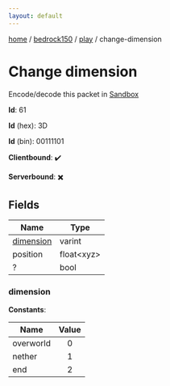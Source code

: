 ```yaml
---
layout: default
---
```


[home](/)  /  [bedrock150](/protocol/bedrock150)  /  [play](/protocol/bedrock150/play)  /  change-dimension

# Change dimension

Encode/decode this packet in [Sandbox](../../../sandbox/bedrock150#play.change_dimension)

**Id**: 61

**Id** (hex): 3D

**Id** (bin): 00111101

**Clientbound**: ✔️

**Serverbound**: ✖️

## Fields

Name | Type
---|---
[dimension](#dimension) | varint
position | float&lt;xyz&gt;
? | bool

### dimension

**Constants**:

Name | Value
---|:---:
overworld | 0
nether | 1
end | 2
